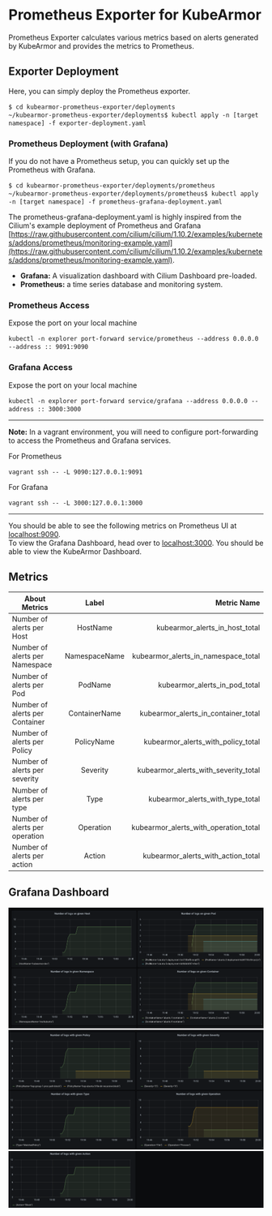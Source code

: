 # Prometheus Exporter for KubeArmor

Prometheus Exporter calculates various metrics based on alerts generated by KubeArmor and provides the metrics to Prometheus.

## Exporter Deployment

Here, you can simply deploy the Prometheus exporter.

```
$ cd kubearmor-prometheus-exporter/deployments
~/kubearmor-prometheus-exporter/deployments$ kubectl apply -n [target namespace] -f exporter-deployment.yaml
```

### Prometheus Deployment (with Grafana)

If you do not have a Prometheus setup, you can quickly set up the Prometheus with Grafana.

```
$ cd kubearmor-prometheus-exporter/deployments/prometheus
~/kubearmor-prometheus-exporter/deployments/prometheus$ kubectl apply -n [target namespace] -f prometheus-grafana-deployment.yaml
```

The prometheus-grafana-deployment.yaml is highly inspired from the Cilium's example deployment of Prometheus and Grafana [https://raw.githubusercontent.com/cilium/cilium/1.10.2/examples/kubernetes/addons/prometheus/monitoring-example.yaml](https://raw.githubusercontent.com/cilium/cilium/1.10.2/examples/kubernetes/addons/prometheus/monitoring-example.yaml).

* **Grafana:** A visualization dashboard with Cilium Dashboard pre-loaded.  
* **Prometheus:** a time series database and monitoring system.  

### Prometheus Access

Expose the port on your local machine
```
kubectl -n explorer port-forward service/prometheus --address 0.0.0.0 --address :: 9091:9090
```

### Grafana Access

Expose the port on your local machine
```
kubectl -n explorer port-forward service/grafana --address 0.0.0.0 --address :: 3000:3000
```

---
**Note:** In a vagrant environment, you will need to configure port-forwarding to access the Prometheus and Grafana services.

For Prometheus
```
vagrant ssh -- -L 9090:127.0.0.1:9091
```
For Grafana
```
vagrant ssh -- -L 3000:127.0.0.1:3000    
```
---

You should be able to see the following metrics on Prometheus UI at [localhost:9090](127.0.0.1:9090).  
To view the Grafana Dashboard, head over to [localhost:3000](127.0.0.1:3000). You should be able to view the KubeArmor Dashboard.  

## Metrics

|             About Metrics            |     Label     |              Metric Name             |
| ------------------------------------ | :-----------: | -----------------------------------: |
| Number of alerts per Host            |HostName       |kubearmor_alerts_in_host_total        |
| Number of alerts per Namespace       |NamespaceName  |kubearmor_alerts_in_namespace_total   |
| Number of alerts per Pod             |PodName        |kubearmor_alerts_in_pod_total         |
| Number of alerts per Container       |ContainerName  |kubearmor_alerts_in_container_total   |
| Number of alerts per Policy          |PolicyName     |kubearmor_alerts_with_policy_total    |
| Number of alerts per severity        |Severity       |kubearmor_alerts_with_severity_total  |
| Number of alerts per type            |Type           |kubearmor_alerts_with_type_total      |
| Number of alerts per operation       |Operation      |kubearmor_alerts_with_operation_total |
| Number of alerts per action          |Action         |kubearmor_alerts_with_action_total    |

## Grafana Dashboard

![Logs on Host](res/dashboard_1.png)
![Logs on Host](res/dashboard_2.png)
![Logs on Host](res/dashboard_3.png)


